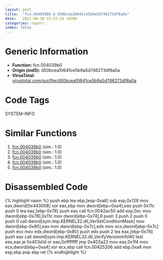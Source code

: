 ```yaml
---
layout: post
title:  "fcn.004039b0 @ d50bcea10641ce5b9a5d746273df8a0a"
date:   2021-08-30 15:52:19 +0300
categories: report
index: false
---
```


# Generic Information
- **Function:** fcn.004039b0
- **Origin (md5):** d50bcea10641ce5b9a5d746273df8a0a
- **VirusTotal:** [virustotal.com/gui/file/d50bcea10641ce5b9a5d746273df8a0a][virustotal_ref]

# Code Tags
<span class="tag" id="SYSTEM-INFO">SYSTEM-INFO</span>


# Similar Functions

1. [fcn.004039b0][similar_1_ref] (sim.: 1.0)
2. [fcn.004039b0][similar_2_ref] (sim.: 1.0)
3. [fcn.004039b0][similar_3_ref] (sim.: 1.0)
4. [fcn.004039b0][similar_4_ref] (sim.: 1.0)
5. [fcn.004039b0][similar_5_ref] (sim.: 1.0)


# Disassembled Code

{% highlight nasm %}
push ebp
lea ebp,[esp-0xa8]
sub esp,0x128
mov eax,dword[0x443008]
xor eax,ebp
mov dword[ebp+0xa4],eax
push 0x11c
push 0
lea eax,[ebp-0x78]
push eax
call fcn.0042ac50
add esp,0xc
mov dword[ebp-0x78],0x11c
mov dword[ebp-0x74],6
push 3
push 2
push 0
push 0
call dword[sym.imp.KERNEL32.dll_VerSetConditionMask]
mov dword[ebp-0x80],eax
mov dword[ebp-0x7c],edx
mov ecx,dword[ebp-0x7c]
push ecx
mov edx,dword[ebp-0x80]
push edx
push 2
lea eax,[ebp-0x78]
push eax
call dword[sym.imp.KERNEL32.dll_VerifyVersionInfoW]
test eax,eax
je 0x403a1d
or eax,0xffffffff
jmp 0x403a22
mov eax,0x1f4
mov ecx,dword[ebp+0xa4]
xor ecx,ebp
call fcn.00425206
add ebp,0xa8
mov esp,ebp
pop ebp
ret 
{% endhighlight %}


[similar_1_ref]: /report/fcn.004039b0@9868510768324dde7e5ccf745520e27a
[similar_2_ref]: /report/fcn.004039b0@60b56bcd9822c2761bd5abef67177c49
[similar_3_ref]: /report/fcn.004039b0@6f3df46d1fce76523268c99d7ef5bd6a
[similar_4_ref]: /report/fcn.004039b0@b087b9611605c28cc2f86356efd33bcb
[similar_5_ref]: /report/fcn.004039b0@4658cbcafaaa1d06130eddbdfa41cfd5
[virustotal_ref]: https://www.virustotal.com/gui/file/d50bcea10641ce5b9a5d746273df8a0a